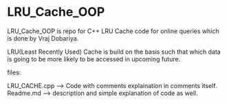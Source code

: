 # LRU_Cache_OOP
LRU_Cache_OOP is repo for C++ LRU Cache code for online queries which is done by Vraj Dobariya.

LRU(Least Recently Used) Cache is build on the basis such that which data is going to be more 
likely to be accessed in upcoming future.

files: 

LRU_CACHE.cpp  --> Code with comments explaination in comments itself.
Readme.md      --> description and simple explanation of code as well.
